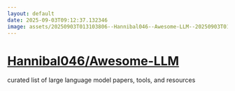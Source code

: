 ```yaml
---
layout: default
date: 2025-09-03T09:12:37.132346
image: assets/20250903T013103806--Hannibal046--Awesome-LLM--20250903T014332429--cropped.png
---
```


# [Hannibal046/Awesome-LLM](https://github.com/Hannibal046/Awesome-LLM)

curated list of large language model papers, tools, and resources
